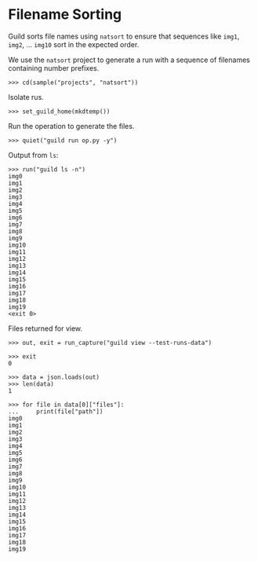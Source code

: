 # Filename Sorting

Guild sorts file names using `natsort` to ensure that sequences like
`img1`, `img2`, ... `img10` sort in the expected order.

We use the `natsort` project to generate a run with a sequence of
filenames containing number prefixes.

    >>> cd(sample("projects", "natsort"))

Isolate rus.

    >>> set_guild_home(mkdtemp())

Run the operation to generate the files.

    >>> quiet("guild run op.py -y")

Output from `ls`:

    >>> run("guild ls -n")
    img0
    img1
    img2
    img3
    img4
    img5
    img6
    img7
    img8
    img9
    img10
    img11
    img12
    img13
    img14
    img15
    img16
    img17
    img18
    img19
    <exit 0>

Files returned for view.

    >>> out, exit = run_capture("guild view --test-runs-data")

    >>> exit
    0

    >>> data = json.loads(out)
    >>> len(data)
    1

    >>> for file in data[0]["files"]:
    ...     print(file["path"])
    img0
    img1
    img2
    img3
    img4
    img5
    img6
    img7
    img8
    img9
    img10
    img11
    img12
    img13
    img14
    img15
    img16
    img17
    img18
    img19
